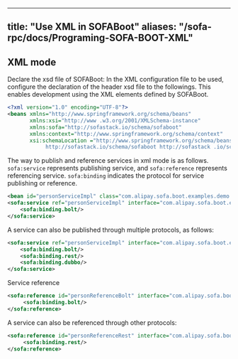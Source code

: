 
---

title: "Use XML in SOFABoot"
aliases: "/sofa-rpc/docs/Programing-SOFA-BOOT-XML"
---

## XML mode

Declare the xsd file of SOFABoot: In the XML configuration file to be used, configure the declaration of the header xsd file to the followings. This enables development using the XML elements defined by SOFABoot.

```xml
<?xml version="1.0" encoding="UTF-8"?> 
<beans xmlns="http://www.springframework.org/schema/beans" 
       xmlns:xsi="http://www .w3.org/2001/XMLSchema-instance" 
       xmlns:sofa="http://sofastack.io/schema/sofaboot" 
       xmlns:context="http://www.springframework.org/schema/context" 
       xsi:schemaLocation ="http://www.springframework.org/schema/beans http://www.springframework.org/schema/beans/spring-beans.xsd 
            http://sofastack.io/schema/sofaboot http://sofastack .io/schema/sofaboot.xsd"
```

The way to publish and reference services in xml mode is as follows. `sofa:service` represents publishing service, and `sofa:reference` represents referencing service. `sofa:binding` indicates the protocol for service publishing or reference.

```xml
<bean id="personServiceImpl" class="com.alipay.sofa.boot.examples.demo.rpc.bean.PersonServiceImpl"/>
<sofa:service ref="personServiceImpl" interface="com.alipay.sofa.boot.examples.demo.rpc.bean.PersonService">
    <sofa:binding.bolt/>
</sofa:service>
```

A service can also be published through multiple protocols, as follows:

```xml
<sofa:service ref="personServiceImpl" interface="com.alipay.sofa.boot.examples.demo.rpc.bean.PersonService">
    <sofa:binding.bolt/>
    <sofa:binding.rest/>
    <sofa:binding.dubbo/>
</sofa:service>
```

Service reference

```xml
<sofa:reference id="personReferenceBolt" interface="com.alipay.sofa.boot.examples.demo.rpc.bean.PersonService">
     <sofa:binding.bolt/>
</sofa:reference>
```

A service can also be referenced through other protocols:

```xml
<sofa:reference id="personReferenceRest" interface="com.alipay.sofa.boot.examples.demo.rpc.bean.PersonService">
     <sofa:binding.rest/>
</sofa:reference>
```
